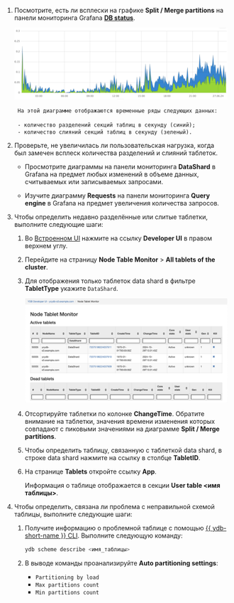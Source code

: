 1. Посмотрите, есть ли всплески на графике **Split / Merge partitions** на панели мониторинга Grafana **[DB status](../../../../../reference/observability/metrics/grafana-dashboards.md#dbstatus)**.


    ![](../_assets/splits-merges.png)

        На этой диаграмме отображаются временные ряды следующих данных:

        - количество разделений секций таблиц в секунду (синий);
        - количество слияний секций таблиц в секунду (зеленый).

1. Проверьте, не увеличилась ли пользовательская нагрузка, когда был замечен всплеск количества разделений и слияний таблеток.

    [//]: # (TODO: Add user load charts)

    - Просмотрите диаграммы на панели мониторинга **DataShard** в Grafana на предмет любых изменений в объеме данных, считываемых или записываемых запросами.

    - Изучите диаграмму **Requests** на панели мониторинга **Query engine** в Grafana на предмет увеличения количества запросов.

1. Чтобы определить недавно разделённые или слитые таблетки, выполните следующие шаги:

    1. Во [Встроенном UI](../../../../../reference/embedded-ui/index.md) нажмите на ссылку **Developer UI** в правом верхнем углу.

    1. Перейдите на страницу **Node Table Monitor** > **All tablets of the cluster**.

    1. Для отображения только таблеток data shard в фильтре **TabletType** укажите `DataShard`.

        ![](../_assets/node-tablet-monitor-data-shard.png)

    1. Отсортируйте таблетки по колонке **ChangeTime**. Обратите внимание на таблетки, значения времени изменения которых совпадают с пиковыми значениями на диаграмме **Split / Merge partitions**.

    1. Чтобы определить таблицу, связанную с таблеткой data shard, в строке data shard нажмите на ссылку в столбце **TabletID**.

    1. На странице **Tablets** откройте ссылку **App**.

        Информация о таблице отображается в секции **User table \<имя таблицы\>**.

1. Чтобы определить, связана ли проблема с неправильной схемой таблицы, выполните следующие шаги:

    1. Получите информацию о проблемной таблице с помощью [{{ ydb-short-name }} CLI](../../../../../reference/ydb-cli/index.md). Выполните следующую команду:

        ```bash
        ydb scheme describe <имя_таблицы>
        ```

    1. В выводе команды проанализируйте **Auto partitioning settings**:

        * `Partitioning by load`
        * `Max partitions count`
        * `Min partitions count`
